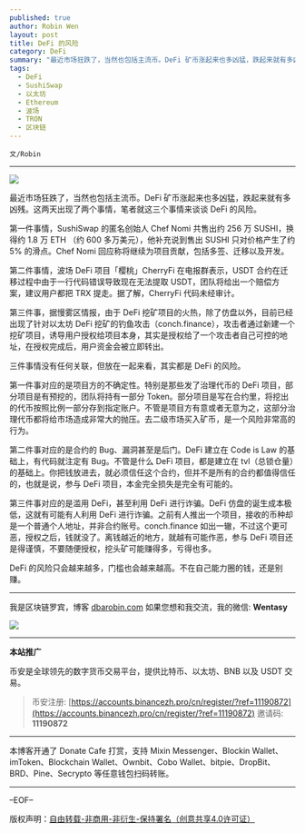 ```yaml
---
published: true
author: Robin Wen
layout: post
title: DeFi 的风险
category: DeFi
summary: "最近市场狂跌了，当然也包括主流币。DeFi 矿币涨起来也多凶猛，跌起来就有多凶残。这两天出现了两个事情，笔者就这三个事情来谈谈 DeFi 的风险。三件事情没有任何关联，但放在一起来看，其实都是 DeFi 的风险。DeFi 的风险只会越来越多，门槛也会越来越高。不在自己能力圈的钱，还是别赚。"
tags:
  - DeFi
  - SushiSwap
  - 以太坊
  - Ethereum
  - 波场
  - TRON
  - 区块链
---
```


`文/Robin`

***

![](https://cdn.dbarobin.com/wox5zxx.png)

最近市场狂跌了，当然也包括主流币。DeFi 矿币涨起来也多凶猛，跌起来就有多凶残。这两天出现了两个事情，笔者就这三个事情来谈谈 DeFi 的风险。

第一件事情，SushiSwap 的匿名创始人 Chef Nomi 共售出约 256 万 SUSHI，换得约 1.8 万 ETH （约 600 多万美元），他补充说到售出 SUSHI 只对价格产生了约 5% 的滑点。Chef Nomi 回应称将继续为项目贡献，包括多签、迁移以及开发。

第二件事情，波场 DeFi 项目「樱桃」CherryFi 在电报群表示，USDT 合约在迁移过程中由于一行代码错误导致现在无法提取 USDT，团队将给出一个赔偿方案，建议用户都把 TRX 提走。据了解，CherryFi 代码未经审计。

第三件事，据慢雾区情报，由于 DeFi 挖矿项目的火热，除了仿盘以外，目前已经出现了针对以太坊 DeFi 挖矿的钓鱼攻击（conch.finance），攻击者通过新建一个挖矿项目，诱导用户授权给项目本身，其实是授权给了一个攻击者自己可控的地址，在授权完成后，用户资金会被立即转出。

三件事情没有任何关联，但放在一起来看，其实都是 DeFi 的风险。

第一件事对应的是项目方的不确定性。特别是那些发了治理代币的 DeFi 项目，部分项目是有预挖的，团队将持有一部分 Token。部分项目是写在合约里，将挖出的代币按照比例一部分存到指定账户。不管是项目方有意或者无意为之，这部分治理代币都将给市场造成非常大的抛压。去二级市场买入矿币，是一个风险非常高的行为。

第二件事对应的是合约的 Bug、漏洞甚至是后门。DeFi 建立在 Code is Law 的基础上，有代码就注定有 Bug。不管是什么 DeFi 项目，都是建立在 tvl（总锁仓量）的基础上。你把钱放进去，就必须信任这个合约，但并不是所有的合约都值得信任的，也就是说，参与 DeFi 项目，本金完全损失是完全有可能的。

第三件事对应的是滥用 DeFi，甚至利用 DeFi 进行诈骗。DeFi 仿盘的诞生成本极低，这就有可能有人利用 DeFi 进行诈骗。之前有人推出一个项目，接收的币种却是一个普通个人地址，并非合约账号。conch.finance 如出一辙，不过这个更可恶，授权之后，钱就没了。离钱越近的地方，就越有可能作恶，参与 DeFi 项目还是得谨慎，不要随便授权，挖头矿可能赚得多，亏得也多。

DeFi 的风险只会越来越多，门槛也会越来越高。不在自己能力圈的钱，还是别赚。

***

我是区块链罗宾，博客 [dbarobin.com](https://dbarobin.com/)
如果您想和我交流，我的微信: **Wentasy**

![](https://cdn.dbarobin.com/v4yywe2.png)

***

**本站推广**

币安是全球领先的数字货币交易平台，提供比特币、以太坊、BNB 以及 USDT 交易。

> 币安注册: [https://accounts.binancezh.pro/cn/register/?ref=11190872](https://accounts.binancezh.pro/cn/register/?ref=11190872)
> 邀请码: **11190872**

***

本博客开通了 Donate Cafe 打赏，支持 Mixin Messenger、Blockin Wallet、imToken、Blockchain Wallet、Ownbit、Cobo Wallet、bitpie、DropBit、BRD、Pine、Secrypto 等任意钱包扫码转账。

<center>
    <div class="--donate-button"
         data-button-id="f8b9df0d-af9a-460d-8258-d3f435445075"
    ></div>
</center>

***

–EOF–

版权声明：[自由转载-非商用-非衍生-保持署名（创意共享4.0许可证）](http://creativecommons.org/licenses/by-nc-nd/4.0/deed.zh)